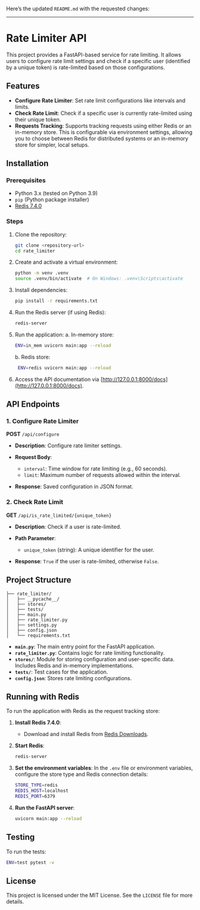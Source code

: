 Here’s the updated `README.md` with the requested changes:

---

# Rate Limiter API

This project provides a FastAPI-based service for rate limiting. It allows users to configure rate limit settings and check if a specific user (identified by a unique token) is rate-limited based on those configurations.

## Features

- **Configure Rate Limiter**: Set rate limit configurations like intervals and limits.
- **Check Rate Limit**: Check if a specific user is currently rate-limited using their unique token.
- **Requests Tracking**: Supports tracking requests using either Redis or an in-memory store. This is configurable via environment settings, allowing you to choose between Redis for distributed systems or an in-memory store for simpler, local setups.

## Installation

### Prerequisites

- Python 3.x (tested on Python 3.9)
- `pip` (Python package installer)
- [Redis 7.4.0](https://redis.io/download)

### Steps

1. Clone the repository:
   ```bash
   git clone <repository-url>
   cd rate_limiter
   ```

2. Create and activate a virtual environment:
   ```bash
   python -m venv .venv
   source .venv/bin/activate  # On Windows: .venv\Scripts\activate
   ```

3. Install dependencies:
   ```bash
   pip install -r requirements.txt
   ```

4. Run the Redis server (if using Redis):
   ```bash
   redis-server
   ```

6. Run the application:
   a. In-memory store:
   ```bash
   ENV=in_mem uvicorn main:app --reload
   ```
   b. Redis store:
   ```bash
    ENV=redis uvicorn main:app --reload
   ```
   
7. Access the API documentation via [http://127.0.0.1:8000/docs](http://127.0.0.1:8000/docs).

## API Endpoints

### 1. Configure Rate Limiter

**POST** `/api/configure`

- **Description**: Configure rate limiter settings.
- **Request Body**: 
  - `interval`: Time window for rate limiting (e.g., 60 seconds).
  - `limit`: Maximum number of requests allowed within the interval.
  
- **Response**: Saved configuration in JSON format.

### 2. Check Rate Limit

**GET** `/api/is_rate_limited/{unique_token}`

- **Description**: Check if a user is rate-limited.
- **Path Parameter**:
  - `unique_token` (string): A unique identifier for the user.
  
- **Response**: `True` if the user is rate-limited, otherwise `False`.

## Project Structure

```plaintext
├── rate_limiter/
│   ├── __pycache__/
│   ├── stores/
│   ├── tests/
│   ├── main.py
│   ├── rate_limiter.py
│   ├── settings.py
│   ├── config.json
│   └── requirements.txt
```

- **`main.py`**: The main entry point for the FastAPI application.
- **`rate_limiter.py`**: Contains logic for rate limiting functionality.
- **`stores/`**: Module for storing configuration and user-specific data. Includes Redis and in-memory implementations.
- **`tests/`**: Test cases for the application.
- **`config.json`**: Stores rate limiting configurations.

## Running with Redis

To run the application with Redis as the request tracking store:

1. **Install Redis 7.4.0**:
   - Download and install Redis from [Redis Downloads](https://redis.io/download).

2. **Start Redis**:
   ```bash
   redis-server
   ```

3. **Set the environment variables**:
   In the `.env` file or environment variables, configure the store type and Redis connection details:
   ```bash
   STORE_TYPE=redis
   REDIS_HOST=localhost
   REDIS_PORT=6379
   ```

4. **Run the FastAPI server**:
   ```bash
   uvicorn main:app --reload
   ```

## Testing

To run the tests:

```bash
ENV=test pytest -v
```

## License

This project is licensed under the MIT License. See the `LICENSE` file for more details.
